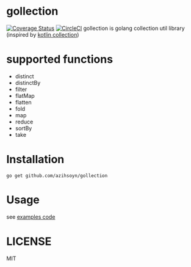 # gollection
[![Coverage Status](https://coveralls.io/repos/github/azihsoyn/gollection/badge.svg?branch=master)](https://coveralls.io/github/azihsoyn/gollection?branch=master)
[![CircleCI](https://circleci.com/gh/azihsoyn/gollection.svg?style=svg)](https://circleci.com/gh/azihsoyn/gollection)
gollection is golang collection util library (inspired by [kotlin collection](https://kotlinlang.org/api/latest/jvm/stdlib/kotlin.collections/index.html))

# supported functions
- distinct
- distinctBy
- filter
- flatMap
- flatten
- fold
- map
- reduce
- sortBy
- take

# Installation

`go get github.com/azihsoyn/gollection`

# Usage
see [examples code](https://github.com/azihsoyn/gollection/tree/master/examples)

# LICENSE
MIT

